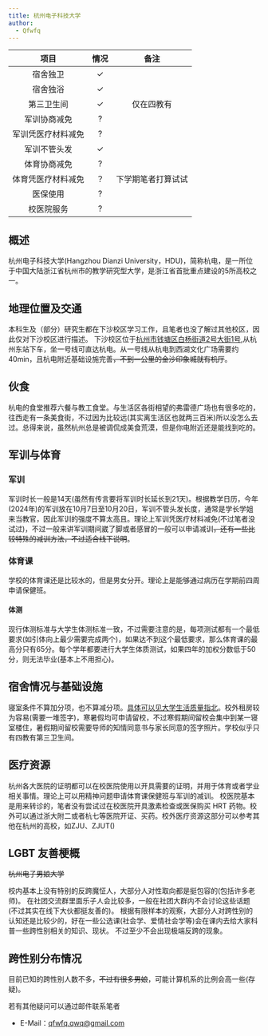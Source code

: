 ```yaml
---
title: 杭州电子科技大学
author:
  - Qfwfq
---
```


|        项目        | 情况 |     备注     |
| :----------------: | :--: | :----------: |
|      宿舍独卫      |  ✓   |    |
|      宿舍独浴      |  ✓   |              |
|     第三卫生间     |  ✓   |  仅在四教有       |
|    军训协商减免    |  ?   |              |
| 军训凭医疗材料减免 |  ?   |              |
|    军训不管头发    |  ✓   |  |
|    体育协商减免    |  ?   |         |
| 体育凭医疗材料减免 |  ？   |  下学期笔者打算试试            |
|      医保使用      |  ?   |              |
|     校医院服务     |  ?   |              |


## 概述
杭州电子科技大学(Hangzhou Dianzi University，HDU)，简称杭电，是一所位于中国大陆浙江省杭州市的教学研究型大学，是浙江省首批重点建设的5所高校之一。

## 地理位置及交通

本科生及（部分）研究生都在下沙校区学习工作，且笔者也没了解过其他校区，因此仅对下沙校区进行描述。
下沙校区位于[杭州市钱塘区白杨街道2号大街1号](https://www.amap.com/search?id=B023B09GL5&city=330114&geoobj=119.225689%7C29.742981%7C121.611685%7C30.871607&query_type=IDQ&query=%E6%9D%AD%E5%B7%9E%E7%94%B5%E5%AD%90%E7%A7%91%E6%8A%80%E5%A4%A7%E5%AD%A6(%E4%B8%8B%E6%B2%99%E6%A0%A1%E5%8C%BA)&zoom=9.73),从杭州东站下车，坐一号线可直达杭电。从一号线从杭电到西湖文化广场需要约40min，且杭电附近基础设施完善~~，不到一公里的金沙印象城就有机厅~~。

## 伙食
杭电的食堂推荐六餐与教工食堂。与生活区各街相望的弗雷德广场也有很多吃的，往西走有一条美食街，不过因为比较远(其实离生活区也就两三百米)所以没怎么去过。总得来说，虽然杭州总是被调侃成美食荒漠，但是你电附近还是能找到吃的。

## 军训与体育

### 军训

军训时长一般是14天(虽然有传言要将军训时长延长到21天)。根据教学日历，今年(2024年)的军训放在10月7日至10月20日，军训不管头发长度，通常是学长学姐来当教官，因此军训的强度不算太高且。理论上军训凭医疗材料减免(不过笔者没试过)，不过一般来讲军训期间崴了脚或者感冒的一般可以申请减训~~，还有一些比较特殊的减训方法，不过适合线下说明~~。

### 体育课

学校的体育课还是比较水的，但是男女分开。理论上是能够通过病历在学期前四周申请保健班。

#### 体测

现行体测标准与大学生体测标准一致，不过需要注意的是，每项测试都有一个最低要求(如引体向上最少需要完成两个)，如果达不到这个最低要求，那么体育课的最高分只有65分。每个学年都要进行大学生体质测试，如果四年的加权分数低于50分，则无法毕业(基本上不用担心)。

## 宿舍情况与基础设施

寝室条件不算加分项，也不算减分项。[具体可以见大学生活质量指北](https://colleges.chat/archived/universities/hang-zhou-dian-zi-ke-ji-da-xue/)。校外租房较为容易(需要一堆签字)，寒暑假均可申请留校，不过寒假期间留校会集中到某一寝室楼住，暑假期间留校需要导师的知情同意书与家长同意的签字照片。学校似乎只有四教有第三卫生间。

## 医疗资源

杭州各大医院的证明都可以在校医院使用以开具需要的证明，并用于体育或者学业相关事情。理论上可以用精神问题申请体育课保健班与军训的减训。
校医院基本是用来转诊的，笔者没有尝试过在校医院开具激素检查或医保购买 HRT 药物。校外可以通过浙大附二或者杭七等医院开证、买药。校外医疗资源这部分可以参考其他在杭州的高校，如ZJU、ZJUT()

## LGBT 友善梗概
~~杭州电子男娘大学~~

校内基本上没有特别的反跨魔怔人，大部分人对性取向都是挺包容的(包括许多老师)。
在社团交流群里面乐子人会比较多，一般在社团大群内不会讨论这些话题(不过其实在线下大伙都挺友善的)。
根据有限样本的观察，大部分人对跨性别的认知还是比较少的，好在一些公选课(社会学、爱情社会学等)会在课内去给大家科普一些跨性别相关的知识、现状。
不过至少不会出现极端反跨的现象。

## 跨性别分布情况

目前已知的跨性别人数不多，~~不过有很多男娘~~，可能计算机系的比例会高一些(存疑)。


若有其他疑问可以通过邮件联系笔者
- E-Mail：<qfwfq.qwq@gmail.com>
